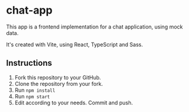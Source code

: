 # chat-app

This app is a frontend implementation for a chat application, using mock data.

It's created with Vite, using React, TypeScript and Sass.

## Instructions
1. Fork this repository to your GitHub.
2. Clone the repository from your fork.
3. Run `npm install`
4. Run `npm start`
5. Edit according to your needs. Commit and push.

